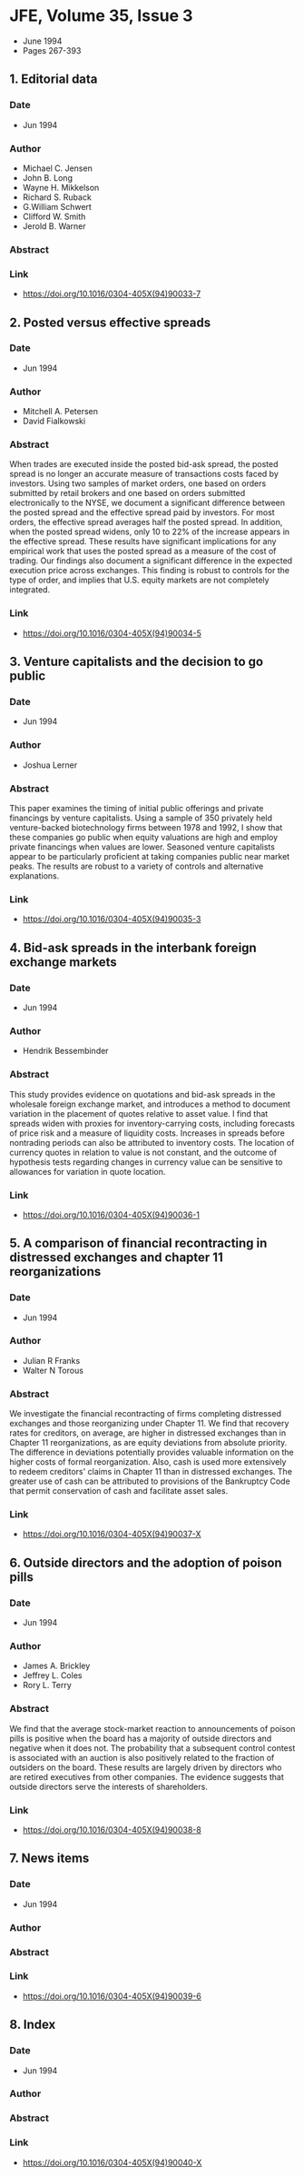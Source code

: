 # JFE, Volume 35, Issue 3
- June 1994
- Pages 267-393

## 1. Editorial data
### Date
- Jun 1994
### Author
- Michael C. Jensen
- John B. Long
- Wayne H. Mikkelson
- Richard S. Ruback
- G.William Schwert
- Clifford W. Smith
- Jerold B. Warner
### Abstract

### Link
- https://doi.org/10.1016/0304-405X(94)90033-7

## 2. Posted versus effective spreads
### Date
- Jun 1994
### Author
- Mitchell A. Petersen
- David Fialkowski
### Abstract
When trades are executed inside the posted bid-ask spread, the posted spread is no longer an accurate measure of transactions costs faced by investors. Using two samples of market orders, one based on orders submitted by retail brokers and one based on orders submitted electronically to the NYSE, we document a significant difference between the posted spread and the effective spread paid by investors. For most orders, the effective spread averages half the posted spread. In addition, when the posted spread widens, only 10 to 22% of the increase appears in the effective spread. These results have significant implications for any empirical work that uses the posted spread as a measure of the cost of trading. Our findings also document a significant difference in the expected execution price across exchanges. This finding is robust to controls for the type of order, and implies that U.S. equity markets are not completely integrated.
### Link
- https://doi.org/10.1016/0304-405X(94)90034-5

## 3. Venture capitalists and the decision to go public
### Date
- Jun 1994
### Author
- Joshua Lerner
### Abstract
This paper examines the timing of initial public offerings and private financings by venture capitalists. Using a sample of 350 privately held venture-backed biotechnology firms between 1978 and 1992, I show that these companies go public when equity valuations are high and employ private financings when values are lower. Seasoned venture capitalists appear to be particularly proficient at taking companies public near market peaks. The results are robust to a variety of controls and alternative explanations.
### Link
- https://doi.org/10.1016/0304-405X(94)90035-3

## 4. Bid-ask spreads in the interbank foreign exchange markets
### Date
- Jun 1994
### Author
- Hendrik Bessembinder
### Abstract
This study provides evidence on quotations and bid-ask spreads in the wholesale foreign exchange market, and introduces a method to document variation in the placement of quotes relative to asset value. I find that spreads widen with proxies for inventory-carrying costs, including forecasts of price risk and a measure of liquidity costs. Increases in spreads before nontrading periods can also be attributed to inventory costs. The location of currency quotes in relation to value is not constant, and the outcome of hypothesis tests regarding changes in currency value can be sensitive to allowances for variation in quote location.
### Link
- https://doi.org/10.1016/0304-405X(94)90036-1

## 5. A comparison of financial recontracting in distressed exchanges and chapter 11 reorganizations
### Date
- Jun 1994
### Author
- Julian R Franks
- Walter N Torous
### Abstract
We investigate the financial recontracting of firms completing distressed exchanges and those reorganizing under Chapter 11. We find that recovery rates for creditors, on average, are higher in distressed exchanges than in Chapter 11 reorganizations, as are equity deviations from absolute priority. The difference in deviations potentially provides valuable information on the higher costs of formal reorganization. Also, cash is used more extensively to redeem creditors' claims in Chapter 11 than in distressed exchanges. The greater use of cash can be attributed to provisions of the Bankruptcy Code that permit conservation of cash and facilitate asset sales.
### Link
- https://doi.org/10.1016/0304-405X(94)90037-X

## 6. Outside directors and the adoption of poison pills
### Date
- Jun 1994
### Author
- James A. Brickley
- Jeffrey L. Coles
- Rory L. Terry
### Abstract
We find that the average stock-market reaction to announcements of poison pills is positive when the board has a majority of outside directors and negative when it does not. The probability that a subsequent control contest is associated with an auction is also positively related to the fraction of outsiders on the board. These results are largely driven by directors who are retired executives from other companies. The evidence suggests that outside directors serve the interests of shareholders.
### Link
- https://doi.org/10.1016/0304-405X(94)90038-8

## 7. News items
### Date
- Jun 1994
### Author
### Abstract

### Link
- https://doi.org/10.1016/0304-405X(94)90039-6

## 8. Index
### Date
- Jun 1994
### Author
### Abstract

### Link
- https://doi.org/10.1016/0304-405X(94)90040-X

